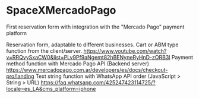 # SpaceXMercadoPago
First reservation form with integration with the "Mercado Pago" payment platform

Reservation form, adaptable to different businesses.
Cart or ABM type function from the client/server. 
https://www.youtube.com/watch?v=RRQvySxaCW0&list=PLv9Pf9aNgemt82hBENyneRyHnD-zORB3l
Payment method function with Mercado Pago API (Backend server) 
https://www.mercadopago.com.ar/developers/es/docs/checkout-pro/landing
Text string function with WhatsApp API order (JavaScript > String > URL) 
https://faq.whatsapp.com/425247423114725/?locale=es_LA&cms_platform=iphone
